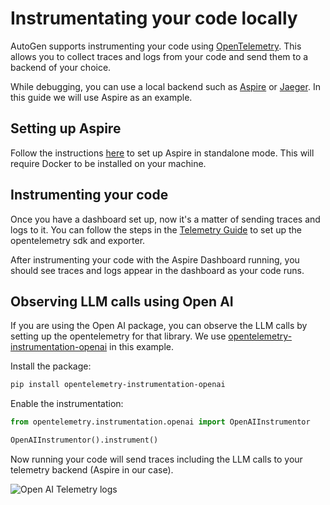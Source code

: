 # Instrumentating your code locally

AutoGen supports instrumenting your code using [OpenTelemetry](https://opentelemetry.io). This allows you to collect traces and logs from your code and send them to a backend of your choice.

While debugging, you can use a local backend such as [Aspire](https://aspiredashboard.com/) or [Jaeger](https://www.jaegertracing.io/). In this guide we will use Aspire as an example.

## Setting up Aspire

Follow the instructions [here](https://learn.microsoft.com/en-us/dotnet/aspire/fundamentals/dashboard/overview?tabs=bash#standalone-mode) to set up Aspire in standalone mode. This will require Docker to be installed on your machine.

## Instrumenting your code

Once you have a dashboard set up, now it's a matter of sending traces and logs to it. You can follow the steps in the [Telemetry Guide](../framework/telemetry.md) to set up the opentelemetry sdk and exporter.

After instrumenting your code with the Aspire Dashboard running, you should see traces and logs appear in the dashboard as your code runs.

## Observing LLM calls using Open AI

If you are using the Open AI package, you can observe the LLM calls by setting up the opentelemetry for that library. We use [opentelemetry-instrumentation-openai](https://pypi.org/project/opentelemetry-instrumentation-openai/) in this example.

Install the package:
```bash
pip install opentelemetry-instrumentation-openai
```

Enable the instrumentation:
```python
from opentelemetry.instrumentation.openai import OpenAIInstrumentor

OpenAIInstrumentor().instrument()
```

Now running your code will send traces including the LLM calls to your telemetry backend (Aspire in our case).

![Open AI Telemetry logs](../../../images/open-ai-telemetry-example.png)